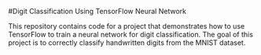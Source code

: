 #Digit Classification Using TensorFlow Neural Network

This repository contains code for a project that demonstrates how to use TensorFlow to train a neural network for digit classification.
The goal of this project is to correctly classify handwritten digits from the MNIST dataset.

